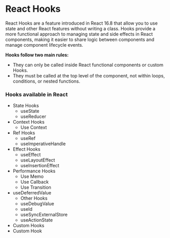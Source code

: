 # React Hooks
React Hooks are a feature introduced in React 16.8 that allow you to use state and other React features without writing a class. Hooks provide a more functional approach to managing state and side effects in React components, making it easier to share logic between components and manage component lifecycle events.

**Hooks follow two main rules:**
- They can only be called inside React functional components or custom Hooks.
- They must be called at the top level of the component, not within loops, conditions, or nested functions.

### Hooks available in React

* State Hooks
  * useState
  * useReducer
* Context Hooks
  * Use Context
* Ref Hooks
  * useRef
  * useImperativeHandle
* Effect Hooks
  * useEffect
  * useLayoutEffect
  * useInsertionEffect
* Performance Hooks
  * Use Memo
  * Use Callback
  * Use Transition
* useDeferredValue
  * Other Hooks
  * useDebugValue
  * useId
  * useSyncExternalStore
  * useActionState
*  Custom Hooks
  * Custom Hook


